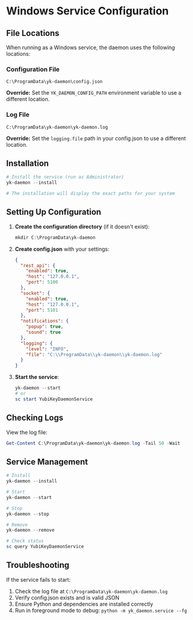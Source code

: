 # Windows Service Configuration

## File Locations

When running as a Windows service, the daemon uses the following locations:

### Configuration File
```
C:\ProgramData\yk-daemon\config.json
```

**Override:** Set the `YK_DAEMON_CONFIG_PATH` environment variable to use a different location.

### Log File
```
C:\ProgramData\yk-daemon\yk-daemon.log
```

**Override:** Set the `logging.file` path in your config.json to use a different location.

## Installation

```powershell
# Install the service (run as Administrator)
yk-daemon --install

# The installation will display the exact paths for your system
```

## Setting Up Configuration

1. **Create the configuration directory** (if it doesn't exist):
   ```powershell
   mkdir C:\ProgramData\yk-daemon
   ```

2. **Create config.json** with your settings:
   ```json
   {
     "rest_api": {
       "enabled": true,
       "host": "127.0.0.1",
       "port": 5100
     },
     "socket": {
       "enabled": true,
       "host": "127.0.0.1",
       "port": 5101
     },
     "notifications": {
       "popup": true,
       "sound": true
     },
     "logging": {
       "level": "INFO",
       "file": "C:\\ProgramData\\yk-daemon\\yk-daemon.log"
     }
   }
   ```

3. **Start the service**:
   ```powershell
   yk-daemon --start
   # or
   sc start YubiKeyDaemonService
   ```

## Checking Logs

View the log file:
```powershell
Get-Content C:\ProgramData\yk-daemon\yk-daemon.log -Tail 50 -Wait
```

## Service Management

```powershell
# Install
yk-daemon --install

# Start
yk-daemon --start

# Stop
yk-daemon --stop

# Remove
yk-daemon --remove

# Check status
sc query YubiKeyDaemonService
```

## Troubleshooting

If the service fails to start:

1. Check the log file at `C:\ProgramData\yk-daemon\yk-daemon.log`
2. Verify config.json exists and is valid JSON
3. Ensure Python and dependencies are installed correctly
4. Run in foreground mode to debug: `python -m yk_daemon.service --fg`
